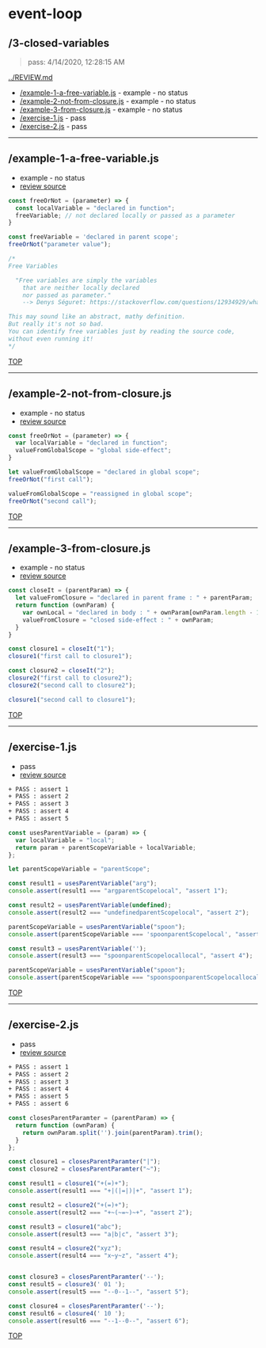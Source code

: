 # event-loop 

## /3-closed-variables

> pass: 4/14/2020, 12:28:15 AM 

[../REVIEW.md](../REVIEW.md)

* [/example-1-a-free-variable.js](#example-1-a-free-variablejs) - example - no status
* [/example-2-not-from-closure.js](#example-2-not-from-closurejs) - example - no status
* [/example-3-from-closure.js](#example-3-from-closurejs) - example - no status
* [/exercise-1.js](#exercise-1js) - pass
* [/exercise-2.js](#exercise-2js) - pass

---

## /example-1-a-free-variable.js

* example - no status
* [review source](./example-1-a-free-variable.js)

```js
const freeOrNot = (parameter) => {
  const localVariable = "declared in function";
  freeVariable; // not declared locally or passed as a parameter
}

const freeVariable = 'declared in parent scope';
freeOrNot("parameter value");

/*
Free Variables

  "Free variables are simply the variables
    that are neither locally declared
    nor passed as parameter."
    --> Denys Séguret: https://stackoverflow.com/questions/12934929/what-are-free-variables

This may sound like an abstract, mathy definition.
But really it's not so bad.
You can identify free variables just by reading the source code,
without even running it!
*/

```

[TOP](#event-loop)

---

## /example-2-not-from-closure.js

* example - no status
* [review source](./example-2-not-from-closure.js)

```js
const freeOrNot = (parameter) => {
  var localVariable = "declared in function";
  valueFromGlobalScope = "global side-effect";
}

let valueFromGlobalScope = "declared in global scope";
freeOrNot("first call");

valueFromGlobalScope = "reassigned in global scope";
freeOrNot("second call");

```

[TOP](#event-loop)

---

## /example-3-from-closure.js

* example - no status
* [review source](./example-3-from-closure.js)

```js
const closeIt = (parentParam) => {
  let valueFromClosure = "declared in parent frame : " + parentParam;
  return function (ownParam) {
    var ownLocal = "declared in body : " + ownParam[ownParam.length - 1];
    valueFromClosure = "closed side-effect : " + ownParam;
  }
}

const closure1 = closeIt("1");
closure1("first call to closure1");

const closure2 = closeIt("2");
closure2("first call to closure2");
closure2("second call to closure2");

closure1("second call to closure1");

```

[TOP](#event-loop)

---

## /exercise-1.js

* pass
* [review source](./exercise-1.js)

```txt
+ PASS : assert 1
+ PASS : assert 2
+ PASS : assert 3
+ PASS : assert 4
+ PASS : assert 5
```

```js
const usesParentVariable = (param) => {
  var localVariable = "local";
  return param + parentScopeVariable + localVariable;
};

let parentScopeVariable = "parentScope";

const result1 = usesParentVariable("arg");
console.assert(result1 === "argparentScopelocal", "assert 1");

const result2 = usesParentVariable(undefined);
console.assert(result2 === "undefinedparentScopelocal", "assert 2");

parentScopeVariable = usesParentVariable("spoon");
console.assert(parentScopeVariable === 'spoonparentScopelocal', "assert 3");

const result3 = usesParentVariable('');
console.assert(result3 === "spoonparentScopelocallocal", "assert 4");

parentScopeVariable = usesParentVariable("spoon");
console.assert(parentScopeVariable === "spoonspoonparentScopelocallocal", "assert 5");
```

[TOP](#event-loop)

---

## /exercise-2.js

* pass
* [review source](./exercise-2.js)

```txt
+ PASS : assert 1
+ PASS : assert 2
+ PASS : assert 3
+ PASS : assert 4
+ PASS : assert 5
+ PASS : assert 6
```

```js
const closesParentParamter = (parentParam) => {
  return function (ownParam) {
    return ownParam.split('').join(parentParam).trim();
  }
};

const closure1 = closesParentParamter("|");
const closure2 = closesParentParamter("~");

const result1 = closure1("+(=)+");
console.assert(result1 === "+|(|=|)|+", "assert 1");

const result2 = closure2("+(=)+");
console.assert(result2 === "+~(~=~)~+", "assert 2");

const result3 = closure1("abc");
console.assert(result3 === "a|b|c", "assert 3");

const result4 = closure2("xyz");
console.assert(result4 === "x~y~z", "assert 4");


const closure3 = closesParentParamter('--');
const result5 = closure3(' 01 ');
console.assert(result5 === "--0--1--", "assert 5");

const closure4 = closesParentParamter('--');
const result6 = closure4(' 10 ');
console.assert(result6 === "--1--0--", "assert 6");

```

[TOP](#event-loop)

